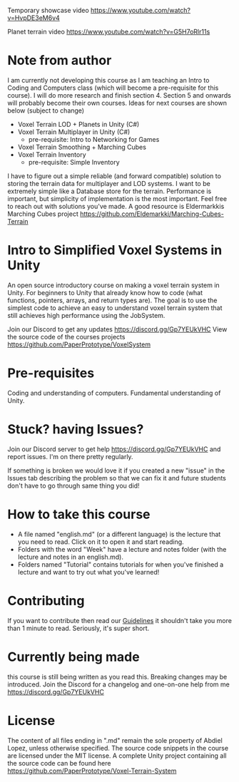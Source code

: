 Temporary showcase video https://www.youtube.com/watch?v=HvpDE3eM6v4

Planet terrain video https://www.youtube.com/watch?v=G5H7oRlr11s

# Note from author
I am currently not developing this course as I am teaching an Intro to Coding and Computers class (which will become a pre-requisite for this course). I will do more research and finish section 4. Section 5 and onwards will probably become their own courses. Ideas for next courses are shown below (subject to change)
- Voxel Terrain LOD + Planets in Unity (C#)
- Voxel Terrain Multiplayer in Unity (C#)
    - pre-requisite: Intro to Networking for Games
- Voxel Terrain Smoothing + Marching Cubes
- Voxel Terrain Inventory
    - pre-requisite: Simple Inventory

I have to figure out a simple reliable (and forward compatible) solution to storing the terrain data for multiplayer and LOD systems. I want to be extremely simple like a Database store for the terrain. Performance is important, but simplicity of implementation is the most important. Feel free to reach out with solutions you've made. A good resource is Eldermarkkis Marching Cubes project https://github.com/Eldemarkki/Marching-Cubes-Terrain

# Intro to Simplified Voxel Systems in Unity
An open source introductory course on making a voxel terrain system in Unity. For beginners to Unity that already know how to code (what functions, pointers, arrays, and return types are). The goal is to use the simplest code to achieve an easy to understand voxel terrain system that still achieves high performance using the JobSystem.

Join our Discord to get any updates https://discord.gg/Gp7YEUkVHC
View the source code of the courses projects https://github.com/PaperPrototype/VoxelSystem

# Pre-requisites
Coding and understanding of computers. 
Fundamental understanding of Unity.

# Stuck? having Issues?
Join our Discord server to get help https://discord.gg/Gp7YEUkVHC and report issues. I'm on there pretty regularly.

If something is broken we would love it if you created a new "issue" in the Issues tab describing the problem so that we can fix it and future students don't have to go through same thing you did!

# How to take this course
 - A file named "english.md" (or a different language) is the lecture that you need to read. Click on it to open it and start reading.
 - Folders with the word "Week" have a lecture and notes folder (with the lecture and notes in an english.md).
 - Folders named "Tutorial" contains tutorials for when you've finished a lecture and want to try out what you've learned!

# Contributing
If you want to contribute then read our [Guidelines](https://github.com/Nanite3D/Nanite-course-Guidelines) it shouldn't take you more than 1 minute to read. Seriously, it's super short.

# Currently being made
this course is still being written as you read this. Breaking changes may be introduced. Join the Discord for a changelog and one-on-one help from me https://discord.gg/Gp7YEUkVHC

# License
The content of all files ending in ".md" remain the sole property of Abdiel Lopez, unless otherwise specified. The source code snippets in the course are licensed under the MIT license. A complete Unity project containing all the source code can be found here https://github.com/PaperPrototype/Voxel-Terrain-System
